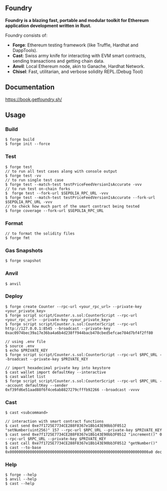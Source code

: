 ## Foundry

**Foundry is a blazing fast, portable and modular toolkit for Ethereum application development written in Rust.**

Foundry consists of:

-   **Forge**: Ethereum testing framework (like Truffle, Hardhat and DappTools).
-   **Cast**: Swiss army knife for interacting with EVM smart contracts, sending transactions and getting chain data.
-   **Anvil**: Local Ethereum node, akin to Ganache, Hardhat Network.
-   **Chisel**: Fast, utilitarian, and verbose solidity REPL.(Debug Tool)

## Documentation

https://book.getfoundry.sh/

## Usage

### Build

```shell
$ forge build
$ forge init --force
```

### Test

```shell
$ forge test 
// to run all test cases along with console output 
$ forge test -vv 
// to run single test case
$ forge test --match-test testPriceFeedVersionIsAccurate -vvv
// to run test on-chain forks
$  forge test --fork-url $SEPOLIA_RPC_URL -vvv
$ forge test --match-test testPriceFeedVersionIsAccurate --fork-url $SEPOLIA_RPC_URL -vvv
// to check how much part of the smart contract being tested
$ forge coverage --fork-url $SEPOLIA_RPC_URL
```

### Format

```shell
// to format the solidity files
$ forge fmt 
```

### Gas Snapshots

```shell
$ forge snapshot
```

### Anvil

```shell
$ anvil
```

### Deploy

```shell
$ forge create Counter --rpc-url <your_rpc_url> --private-key <your_private_key>
$ forge script script/Counter.s.sol:CounterScript --rpc-url <your_rpc_url> --private-key <your_private_key>
$ forge script script/Counter.s.sol:CounterScript --rpc-url http://127.0.0.1:8545 --broadcast --private-key 0xac0974bec39a17e36ba4a6b4d238ff944bacb478cbed5efcae784d7bf4f2ff80

// using .env file
$ source .env 
$ echo $PRIVATE_KEY
$ forge script script/Counter.s.sol:CounterScript --rpc-url $RPC_URL --broadcast --private-key $PRIVATE_KEY 

// import hexadecimal private key into keystore
$ cast wallet import defaultKey --interactive
$ cast wallet list
$ forge script script/Counter.s.sol:CounterScript --rpc-url $RPC_URL --account defaultKey --sender                   0xf39fd6e51aad88f6f4ce6ab8827279cfffb92266 --broadcast -vvvv
```

### Cast

```shell
$ cast <subcommand>

// interaction with smart contract functions
$ cast send 0xe7f1725E7734CE288F8367e1Bb143E90bb3F0512 "setNumber(uint256)" 157 --rpc-url $RPC_URL --private-key $PRIVATE_KEY
$ cast send 0xe7f1725E7734CE288F8367e1Bb143E90bb3F0512 "increment()" 0 --rpc-url $RPC_URL --private-key $PRIVATE_KEY
$ cast call 0xe7f1725E7734CE288F8367e1Bb143E90bb3F0512 "getNumber()"
$ cast --to-base 0x00000000000000000000000000000000000000000000000000000000000000a0 dec
```

### Help

```shell
$ forge --help
$ anvil --help
$ cast --help
```